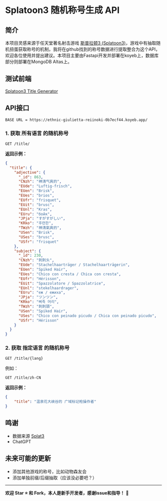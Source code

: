 # Splatoon3 随机称号生成 API

## 简介

本项目灵感来源于任天堂著名射击游戏 [斯普拉顿3 (Splatoon3)](https://www.nintendo.com/hk/switch/av5ja/index.html)，游戏中有抽取随机扭蛋获取称号的机制，我将在github找到的称号数据进行提取整合为这个API，欢迎各位使用并提出建议。本项目主要由Fastapi开发并部署在koyeb上，数据库部分则部署在MongoDB Altas上。

## 测试前端

[Splatoon3 Title Generator](https://reiinoki.pythonanywhere.com/)

## API接口

```http
BASE URL = https://ethnic-giulietta-reiinoki-0b7ecf44.koyeb.app/
```
### 1. 获取 **所有语言** 的随机称号

```http
GET /title/
```

**返回示例：**

```json
{
  "title": {
    "adjective": {
      "_id": 863,
      "CNzh": "神清气爽的",
      "EUde": "Luftig-frisch",
      "EUen": "Brisk",
      "EUes": "brios",
      "EUfr": "frisquet",
      "EUit": "brusc",
      "EUnl": "Kras",
      "EUru": "бойк",
      "JPja": "すがすがしい",
      "KRko": "후련한",
      "TWzh": "神清氣爽的",
      "USen": "Brisk",
      "USes": "brusc",
      "USfr": "frisquet"
    },
    "subject": {
      "_id": 230,
      "CNzh": "刺刺头",
      "EUde": "Stachelhaarträger / Stachelhaarträgerin",
      "EUen": "Spiked Hair",
      "EUes": "Chico con cresta / Chica con cresta",
      "EUfr": "Hérisson",
      "EUit": "Spazzolatore / Spazzolatrice",
      "EUnl": "stekelhaardrager",
      "EUru": "еж / ежиха",
      "JPja": "ツンツン",
      "KRko": "삐죽 머리",
      "TWzh": "刺刺頭",
      "USen": "Spiked Hair",
      "USes": "Chico con peinado picudo / Chica con peinado picudo",
      "USfr": "Hérisson"
    }
  }
}
```

### 2. 获取 **指定语言** 的随机称号

```http
GET /title/{lang}
```

例如：

```http
GET /title/zh-CN
```

**返回示例：**

```json
{
    "title": "温泉花大峡谷的 广域标记枪操作者"
}
```

## 鸣谢

- 数据来源 [Splat3](https://github.com/Leanny/splat3)
- ChatGPT

## 未来可能的更新

- 添加其他游戏的称号，比如动物森友会
- 添加单独前缀/后缀抽取（应该没必要吧？）

---

**欢迎 Star ⭐ 和 Fork，本人是新手开发者，感谢issue和指导！** 🎉
